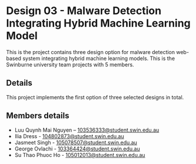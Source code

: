 # Design 03 - Malware Detection Integrating Hybrid Machine Learning Model
This is the project contains three design option for malware detection web-based system integrating hybrid machine learning models. This is the Swinburne university team projects with 5 members.

## Details
This project implements the first option of three selected designs in total.

## Members details
- Luu Quynh Mai Nguyen – 103536333@student.swin.edu.au
- Ilia Dress - 104802873@student.swin.edu.au
- Jasmeet Singh - 105078507@student.swin.edu.au
- George Ovlachi - 103364424@student.swin.edu.au
- Su Thao Phuoc Ho - 105012013@student.swin.edu.au
